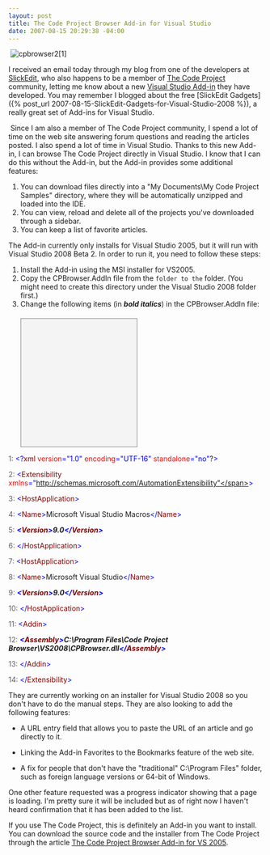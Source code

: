 ```yaml
---
layout: post
title: The Code Project Browser Add-in for Visual Studio
date: 2007-08-15 20:29:38 -04:00
---
```


 ![cpbrowser2[1]](http://gwb.blob.core.windows.net/sdorman/WindowsLiveWriter/TheCodeProjectBrowserAddinforVisualStudi_118BF/cpbrowser21_1.jpg) 

I received an email today through my blog from one of the developers at [SlickEdit](http://www.slickedit.com/component/option,com_frontpage/Itemid,1/), who also happens to be a member of [The Code Project](http://www.codeproject.com/ "The Code Project - Free Source Code and Tutorials") community, letting me know about a new [Visual Studio Add-in](http://www.codeproject.com/csharp/cpbrowser.asp) they have developed. You may remember I blogged about the free [SlickEdit Gadgets]({% post_url 2007-08-15-SlickEdit-Gadgets-for-Visual-Studio-2008 %}), a really great set of Add-ins for Visual Studio.

 Since I am also a member of The Code Project community, I spend a lot of time on the web site answering forum questions and reading the articles posted. I also spend a lot of time in Visual Studio. Thanks to this new Add-in, I can browse The Code Project directly in Visual Studio. I know that I can do this without the Add-in, but the Add-in provides some additional features:

1.  You can download files directly into a "My Documents\My Code Project Samples" directory, where they will be automatically unzipped and loaded into the IDE.  
2.  You can view, reload and delete all of the projects you've downloaded through a sidebar.  
3.  You can keep a list of favorite articles. 

The Add-in currently only installs for Visual Studio 2005, but it will run with Visual Studio 2008 Beta 2. In order to run it, you need to follow these steps:

1.  Install the Add-in using the MSI installer for VS2005.  
2.  Copy the CPBrowser.AddIn file from the `` folder to the `` folder. (You might need to create this directory under the Visual Studio 2008 folder first.)  
3.  Change the following items (in ***bold italics***) in the CPBrowser.AddIn file:  <div style="border-right: gray 1px solid; padding-right: 4px; border-top: gray 1px solid; padding-left: 4px; font-size: 8pt; padding-bottom: 4px; margin: 20px 0px 10px; overflow: auto; border-left: gray 1px solid; width: 46%; cursor: text; max-height: 300px; line-height: 12pt; padding-top: 4px; border-bottom: gray 1px solid; font-family: consolas, 'Courier New', courier, monospace; height: 245px; background-color: #f4f4f4"> <div style="padding-right: 0px; padding-left: 0px; font-size: 8pt; padding-bottom: 0px; overflow: visible; width: 100%; color: black; border-top-style: none; line-height: 12pt; padding-top: 0px; font-family: consolas, 'Courier New', courier, monospace; border-right-style: none; border-left-style: none; background-color: #f4f4f4; border-bottom-style: none">

<span style="color: #606060">   1:</span> <span style="color: #0000ff"><?</span><span style="color: #800000">xml</span> <span style="color: #ff0000">version</span><span style="color: #0000ff">="1.0"</span> <span style="color: #ff0000">encoding</span><span style="color: #0000ff">="UTF-16"</span> <span style="color: #ff0000">standalone</span><span style="color: #0000ff">="no"</span>?<span style="color: #0000ff">></span>

<span style="color: #606060">   2:</span> <span style="color: #0000ff"><</span><span style="color: #800000">Extensibility</span> <span style="color: #ff0000">xmlns</span><span style="color: #0000ff">="http://schemas.microsoft.com/AutomationExtensibility"</span><span style="color: #0000ff">></span>

<span style="color: #606060">   3:</span>     <span style="color: #0000ff"><</span><span style="color: #800000">HostApplication</span><span style="color: #0000ff">></span>

<span style="color: #606060">   4:</span>         <span style="color: #0000ff"><</span><span style="color: #800000">Name</span><span style="color: #0000ff">></span>Microsoft Visual Studio Macros<span style="color: #0000ff"></</span><span style="color: #800000">Name</span><span style="color: #0000ff">></span>

<span style="color: #606060">   5:</span>         ***<span style="color: #0000ff"><</span><span style="color: #800000">Version</span><span style="color: #0000ff">></span>9.0<span style="color: #0000ff"></</span><span style="color: #800000">Version</span><span style="color: #0000ff">></span>***

<span style="color: #606060">   6:</span>     <span style="color: #0000ff"></</span><span style="color: #800000">HostApplication</span><span style="color: #0000ff">></span>

<span style="color: #606060">   7:</span>     <span style="color: #0000ff"><</span><span style="color: #800000">HostApplication</span><span style="color: #0000ff">></span>

<span style="color: #606060">   8:</span>         <span style="color: #0000ff"><</span><span style="color: #800000">Name</span><span style="color: #0000ff">></span>Microsoft Visual Studio<span style="color: #0000ff"></</span><span style="color: #800000">Name</span><span style="color: #0000ff">></span>

<span style="color: #606060">   9:</span>         ***<span style="color: #0000ff"><</span><span style="color: #800000">Version</span><span style="color: #0000ff">></span>9.0<span style="color: #0000ff"></</span><span style="color: #800000">Version</span><span style="color: #0000ff">></span>***

<span style="color: #606060">  10:</span>     <span style="color: #0000ff"></</span><span style="color: #800000">HostApplication</span><span style="color: #0000ff">></span>

<span style="color: #606060">  11:</span>     <span style="color: #0000ff"><</span><span style="color: #800000">Addin</span><span style="color: #0000ff">></span>

<span style="color: #606060">  12:</span>         ***<span style="color: #0000ff"><</span><span style="color: #800000">Assembly</span><span style="color: #0000ff">></span>C:\Program Files\Code Project Browser\VS2008\CPBrowser.dll<span style="color: #0000ff"></</span><span style="color: #800000">Assembly</span><span style="color: #0000ff">></span>***

<span style="color: #606060">  13:</span>     <span style="color: #0000ff"></</span><span style="color: #800000">Addin</span><span style="color: #0000ff">></span>

<span style="color: #606060">  14:</span> <span style="color: #0000ff"></</span><span style="color: #800000">Extensibility</span><span style="color: #0000ff">></span>
</div></div>


They are currently working on an installer for Visual Studio 2008 so you don't have to do the manual steps. They are also looking to add the following features:

*   A URL entry field that allows you to paste the URL of an article and go directly to it. 

*   Linking the Add-in Favorites to the Bookmarks feature of the web site. 

*   A fix for people that don't have the "traditional" C:\Program Files" folder, such as foreign language versions or 64-bit of Windows.


One other feature requested was a progress indicator showing that a page is loading. I'm pretty sure it will be included but as of right now I haven't heard confirmation that it has been added to the list.

If you use The Code Project, this is definitely an Add-in you want to install. You can download the source code and the installer from The Code Project through the article [The Code Project Browser Add-in for VS 2005](http://www.codeproject.com/csharp/cpbrowser.asp).
